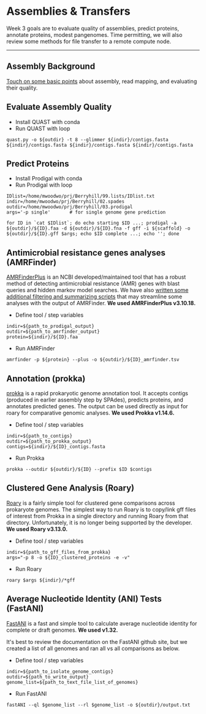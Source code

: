 # Assemblies & Transfers

Week 3 goals are to evaluate quality of assemblies, predict proteins, annotate proteins, modest pangenomes. Time permitting, we will also review some methods for file transfer to a remote compute node.

---

## Assembly Background

[Touch on some basic points](AssemblyBackground.pptx) about assembly, read mapping, and evaluating their quality.

## Evaluate Assembly Quality

- Install QUAST with conda
- Run QUAST with loop

``` console
quast.py -o ${outdir} -t 8 --glimmer ${indir}/contigs.fasta ${indir}/contigs.fasta ${indir}/contigs.fasta ${indir}/contigs.fasta 
```

## Predict Proteins

- Install Prodigal with conda
- Run Prodigal with loop

``` console
IDlist=/home/mwoodwo/prj/Berryhill/99.lists/IDlist.txt
indir=/home/mwoodwo/prj/Berryhill/02.spades
outdir=/home/mwoodwo/prj/Berryhill/03.prodigal
args='-p single'       # for single genome gene prediction

for ID in `cat $IDlist`; do echo starting $ID ...; prodigal -a ${outdir}/${ID}.faa -d ${outdir}/${ID}.fna -f gff -i ${scaffold} -o ${outdir}/${ID}.gff $args; echo $ID complete ...; echo ''; done
```

## Antimicrobial resistance genes analyses (AMRFinder)
[AMRFinderPlus](https://github.com/ncbi/amr) is an NCBI developed/maintained tool that has a robust method of detecting antimicrobial resistance (AMR) genes with blast queries and hidden markov model searches. We have also [written some additional filtering and summarizing scripts](https://github.com/michaelwoodworth/AMRFinder_scripts) that may streamline some analyses with the output of AMRFinder. **We used AMRFinderPlus v3.10.18.**

- Define tool / step variables
```console
indir=${path_to_prodigal_output}
outdir=${path_to_amrfinder_output}
protein=${indir}/${ID}.faa
```

- Run AMRFinder
```console
amrfinder -p ${protein} --plus -o ${outdir}/${ID}_amrfinder.tsv
```

## Annotation (prokka)
[prokka](https://github.com/tseemann/prokka) is a rapid prokaryotic genome annotation tool. It accepts contigs (produced in earlier assembly step by SPAdes), predicts proteins, and annotates predicted genes. The output can be used directly as input for roary for comparative genomic analyses. **We used Prokka v1.14.6.**

- Define tool / step variables
```console
indir=${path_to_contigs}
outdir=${path_to_prokka_output}
contigs=${indir}/${ID}_contigs.fasta
```

- Run Prokka
```console
prokka --outdir ${outdir}/${ID} --prefix $ID $contigs
```

## Clustered Gene Analysis (Roary)
[Roary](https://github.com/sanger-pathogens/Roary) is a fairly simple tool for clustered gene comparisons across prokaryote genomes. The simplest way to run Roary is to copy/link gff files of interest from Prokka in a single directory and running Roary from that directory. Unfortunately, it is no longer being supported by the developer. **We used Roary v3.13.0.**

- Define tool / step variables
```console
indir=${path_to_gff_files_from_prokka}
args="-p 8 -o ${ID}_clustered_proteins -e -v"
```

- Run Roary
```console
roary $args ${indir}/*gff
```

## Average Nucleotide Identity (ANI) Tests (FastANI)
[FastANI](https://github.com/ParBLiSS/FastANI) is a fast and simple tool to calculate average nucleotide identity for complete or draft genomes. **We used v1.32.**

It's best to review the documentation on the FastANI github site, but we created a list of all genomes and ran all vs all comparisons as below.

- Define tool / step variables
```console
indir=${path_to_isolate_genome_contigs}
outdir=${path_to_write_output}
genome_list=${path_to_text_file_list_of_genomes}
```

- Run FastANI
```console
fastANI --ql $genome_list --rl $genome_list -o ${outdir}/output.txt
```

